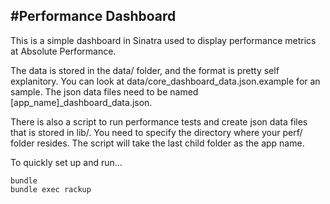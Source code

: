 #Performance Dashboard
-------------------
This is a simple dashboard in Sinatra used to display performance metrics at Absolute Performance. 

The data is stored in the data/ folder, and the format is pretty self explanitory. 
You can look at data/core_dashboard_data.json.example for an sample. The json data files need to be named [app_name]_dashboard_data.json.

There is also a script to run performance tests and create json data files that is stored in lib/. 
You need to specify the directory where your perf/ folder resides. The script will take the last child folder as the app name.

To quickly set up and run...

```
bundle
bundle exec rackup
```
